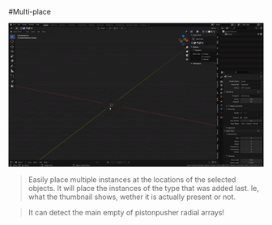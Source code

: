 #Multi-place

![Radial array](../gifs/ldradarray.gif)  
>Easily place multiple instances at the locations of the selected objects. It will place the instances of the type that was added last. Ie, what the thumbnail shows, wether it is actually present or not.

>It can detect the main empty of pistonpusher radial arrays!